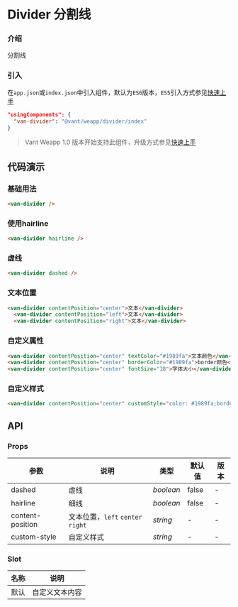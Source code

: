 # Divider 分割线

### 介绍

分割线

### 引入

在`app.json`或`index.json`中引入组件，默认为`ES6`版本，`ES5`引入方式参见[快速上手](#/quickstart)

```json
"usingComponents": {
  "van-divider": "@vant/weapp/divider/index"
}
```

> Vant Weapp 1.0 版本开始支持此组件，升级方式参见[快速上手](#/quickstart)

## 代码演示

### 基础用法

```html
<van-divider />
```

### 使用hairline

```html
<van-divider hairline />
```

### 虚线

```html
<van-divider dashed />
```

### 文本位置

```html
<van-divider contentPosition="center">文本</van-divider>
  <van-divider contentPosition="left">文本</van-divider>
  <van-divider contentPosition="right">文本</van-divider>
```

### 自定义属性

```html
<van-divider contentPosition="center" textColor="#1989fa">文本颜色</van-divider>
<van-divider contentPosition="center" borderColor="#1989fa">border颜色</van-divider>
<van-divider contentPosition="center" fontSize="18">字体大小</van-divider>
```

### 自定义样式

```html
<van-divider contentPosition="center" customStyle="color: #1989fa;border-color: #1989fa;font-size: 18px;">文本</van-divider>
```

## API

### Props

| 参数 | 说明 | 类型 | 默认值 | 版本 |
|-----------|-----------|-----------|-------------|-------------|
| dashed | 虚线 | *boolean* | false | - |
| hairline | 细线 | *boolean* | false | - |
| content-position | 文本位置，`left` `center` `right` | *string* | - | - |
| custom-style | 自定义样式 | *string* | - | - |

### Slot

| 名称 | 说明 |
|-----------|-----------|
| 默认 | 自定义文本内容 |
